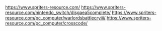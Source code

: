 

https://www.spriters-resource.com/
https://www.spriters-resource.com/nintendo_switch/disgaea5complete/
https://www.spriters-resource.com/pc_computer/warlordsbattlecryiii/
https://www.spriters-resource.com/pc_computer/crosscode/